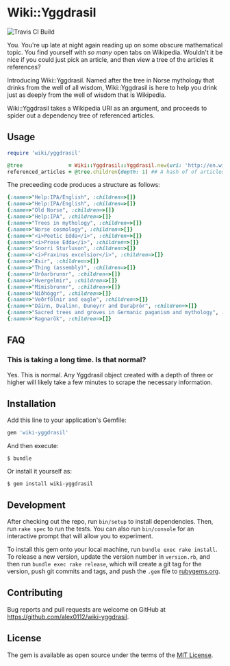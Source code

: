# Wiki::Yggdrasil
![Travis CI Build](https://travis-ci.org/alex0112/wiki-yggdrasil.svg?branch=master)

You.  You're up late at night again reading up on some obscure mathematical topic.  You find yourself with *so many* open tabs on Wikipedia.  Wouldn't it be nice if you could just pick an article, and then view a tree of the articles it references?

Introducing Wiki::Yggdrasil.  Named after the tree in Norse mythology that drinks from the well of all wisdom, Wiki::Yggdrasil is here to help you drink just as deeply from the well of wisdom that is Wikipedia.

Wiki::Yggdrasil takes a Wikipedia URI as an argument, and proceeds to spider out a dependency tree of referenced articles.

## Usage
```ruby
require 'wiki/yggdrasil'

@tree               = Wiki::Yggdrasil::Yggdrasil.new(uri: 'http://en.wikipedia.org/wiki/Yggdrasil')
referenced_articles = @tree.children(depth: 1) ## A hash of of articles linked by the parent
```
The preceeding code produces a structure as follows:
```ruby
{:name=>"Help:IPA/English", :children=>[]}
{:name=>"Help:IPA/English", :children=>[]}
{:name=>"Old Norse", :children=>[]}
{:name=>"Help:IPA", :children=>[]}
{:name=>"Trees in mythology", :children=>[]}
{:name=>"Norse cosmology", :children=>[]}
{:name=>"<i>Poetic Edda</i>", :children=>[]}
{:name=>"<i>Prose Edda</i>", :children=>[]}
{:name=>"Snorri Sturluson", :children=>[]}
{:name=>"<i>Fraxinus excelsior</i>", :children=>[]}
{:name=>"Æsir", :children=>[]}
{:name=>"Thing (assembly)", :children=>[]}
{:name=>"Urðarbrunnr", :children=>[]}
{:name=>"Hvergelmir", :children=>[]}
{:name=>"Mímisbrunnr", :children=>[]}
{:name=>"Níðhöggr", :children=>[]}
{:name=>"Veðrfölnir and eagle", :children=>[]}
{:name=>"Dáinn, Dvalinn, Duneyrr and Duraþrór", :children=>[]}
{:name=>"Sacred trees and groves in Germanic paganism and mythology", :children=>[]}
{:name=>"Ragnarök", :children=>[]}
```

## FAQ

### This is taking a long time.  Is that normal?
Yes.  This is normal. Any Yggdrasil object created with a depth of three or higher will likely take a few minutes to scrape the necessary information.

## Installation

Add this line to your application's Gemfile:

```ruby
gem 'wiki-yggdrasil'
```

And then execute:

    $ bundle

Or install it yourself as:

    $ gem install wiki-yggdrasil


## Development

After checking out the repo, run `bin/setup` to install dependencies. Then, run `rake spec` to run the tests. You can also run `bin/console` for an interactive prompt that will allow you to experiment.

To install this gem onto your local machine, run `bundle exec rake install`. To release a new version, update the version number in `version.rb`, and then run `bundle exec rake release`, which will create a git tag for the version, push git commits and tags, and push the `.gem` file to [rubygems.org](https://rubygems.org).

## Contributing

Bug reports and pull requests are welcome on GitHub at https://github.com/alex0112/wiki-yggdrasil.

## License

The gem is available as open source under the terms of the [MIT License](https://opensource.org/licenses/MIT).
